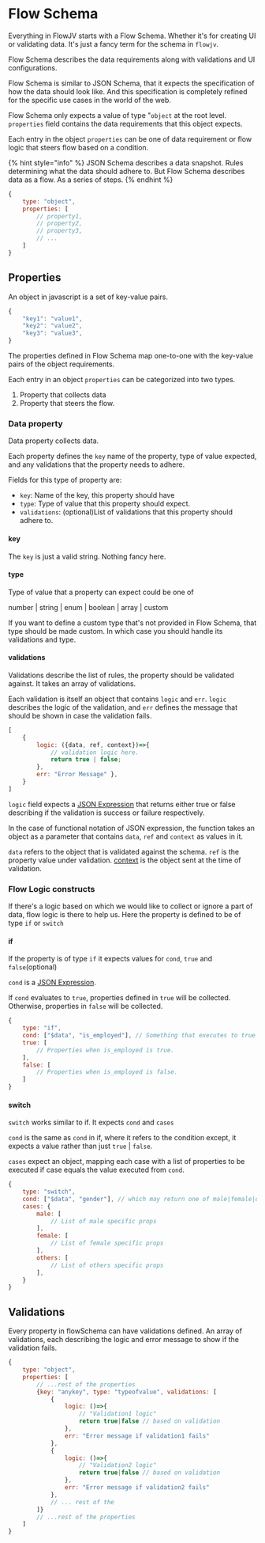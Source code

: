 # Flow Schema

Everything in FlowJV starts with a Flow Schema. Whether it's for creating UI or validating data. It's just a fancy term for the schema in `flowjv`.

Flow Schema describes the data requirements along with validations and UI configurations.

Flow Schema is similar to JSON Schema, that it expects the specification of how the data should look like. And this specification is completely refined for the specific use cases in the world of the web.

Flow Schema only expects a value of type "`object` at the root level. `properties` field contains the data requirements that this object expects. 

Each entry in the object `properties` can be one of data requirement or flow logic that steers flow based on a condition.

{% hint style="info" %}
JSON Schema describes a data snapshot. Rules determining what the data should adhere to. But Flow Schema describes data as a flow. As a series of steps.
{% endhint %}

```javascript
{
    type: "object",
    properties: [
        // property1,
        // property2,
        // property3,
        // ...
    ]
}
```

## Properties

An object in javascript is a set of key-value pairs.

```javascript
{
    "key1": "value1",
    "key2": "value2",
    "key3": "value3",
}
```

The properties defined in Flow Schema map one-to-one with the key-value pairs of the object requirements.

Each entry in an object `properties` can be categorized into two types.

1. Property that collects data
2. Property that steers the flow.

### Data property

Data property collects data.

Each property defines the `key` name of the property, type of value expected, and any validations that the property needs to adhere.

Fields for this type of property are:

* `key`: Name of the key, this property should have
* `type`: Type of value that this property should expect.
* `validations`: \(optional\)List of validations that this property should adhere to.

#### key

The `key` is just a valid string. Nothing fancy here.

#### type

Type of value that a property can expect could be one of

number \| string \| enum \| boolean \| array \| custom

If you want to define a custom type that's not provided in Flow Schema, that type should be made custom. In which case you should handle its validations and type.

#### validations

Validations describe the list of rules, the property should be validated against. It takes an array of validations.

Each validation is itself an object that contains `logic` and `err`. `logic` describes the logic of the validation, and `err` defines the message that should be shown in case the validation fails.

```javascript
[
    {
        logic: ({data, ref, context})=>{
            // validation logic here.
            return true | false;
        },
        err: "Error Message" },
    }
]
```

`logic` field expects a [JSON Expression](json-expression.md) that returns either true or false describing if the validation is success or failure respectively.

In the case of functional notation of JSON expression, the function takes an object as a parameter that contains `data`, `ref` and `context` as values in it.

`data` refers to the object that is validated against the schema. `ref` is the property value under validation. [context]() is the object sent at the time of validation.

### Flow Logic constructs

If there's a logic based on which we would like to collect or ignore a part of data, flow logic is there to help us. Here the property is defined to be of type `if` or `switch`

#### if

If the property is of type `if` it expects values for `cond`, `true` and `false`\(optional\)

`cond` is a [JSON Expression](json-expression.md).

If `cond` evaluates to `true`, properties defined in `true` will be collected. Otherwise, properties in `false` will be collected.

```javascript
{
    type: "if",
    cond: ["$data", "is_employed"], // Something that executes to true|false
    true: [
        // Properties when is_employed is true.
    ],
    false: [
        // Properties when is_employed is false.
    ]
}
```

#### switch

`switch` works similar to if. It expects `cond` and `cases`

`cond` is the same as `cond` in if, where it refers to the condition except, it expects a value rather than just `true` \| `false`.

`cases` expect an object, mapping each case with a list of properties to be executed if case equals the value executed from `cond`.

```javascript
{
    type: "switch",
    cond: ["$data", "gender"], // which may return one of male|female|others
    cases: {
        male: [
            // List of male specific props
        ],
        female: [
            // List of female specific props
        ],
        others: [
            // List of others specific props
        ],
    }
}
```

## Validations

Every property in flowSchema can have validations defined. An array of validations, each describing the logic and error message to show if the validation fails.

```javascript
{
    type: "object",
    properties: [
        // ...rest of the properties
        {key: "anykey", type: "typeofvalue", validations: [
            {
                logic: ()=>{
                    // "Validation1 logic"
                    return true|false // based on validation
                }, 
                err: "Error message if validation1 fails"
            },
            {
                logic: ()=>{
                    // "Validation2 logic"
                    return true|false // based on validation
                }, 
                err: "Error message if validation2 fails"
            },
            // ... rest of the 
        ]}
        // ...rest of the properties
    ]
}
```



